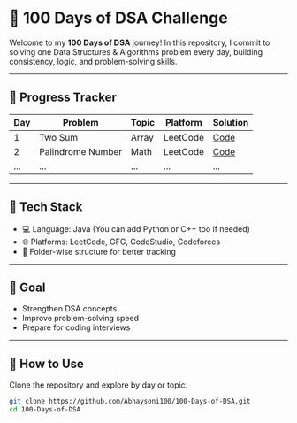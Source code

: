 # 💯 100 Days of DSA Challenge

Welcome to my **100 Days of DSA** journey! In this repository, I commit to solving one Data Structures & Algorithms problem every day, building consistency, logic, and problem-solving skills.

---

## 📅 Progress Tracker

| Day | Problem | Topic | Platform | Solution |
|-----|---------|-------|----------|----------|
| 1   | Two Sum | Array | LeetCode | [Code](./Day01/TwoSum.java) |
| 2   | Palindrome Number | Math | LeetCode | [Code](./Day02/Palindrome.java) |
| ... | ...     | ...   | ...      | ...      |

---

## 🧰 Tech Stack

- 💻 Language: Java (You can add Python or C++ too if needed)
- 🌐 Platforms: LeetCode, GFG, CodeStudio, Codeforces
- 📁 Folder-wise structure for better tracking

---

## 🚀 Goal

- Strengthen DSA concepts
- Improve problem-solving speed
- Prepare for coding interviews

---

## 🏁 How to Use

Clone the repository and explore by day or topic.

```bash
git clone https://github.com/Abhaysoni100/100-Days-of-DSA.git
cd 100-Days-of-DSA
